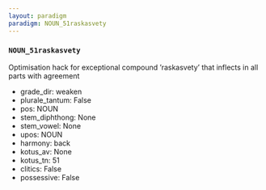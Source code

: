 ```yaml
---
layout: paradigm
paradigm: NOUN_51raskasvety
---
```

### ` NOUN_51raskasvety `

Optimisation hack for exceptional compound ’raskasvety’ that inflects in all parts with agreement
* grade_dir: weaken
* plurale_tantum: False
* pos: NOUN
* stem_diphthong: None
* stem_vowel: None
* upos: NOUN
* harmony: back
* kotus_av: None
* kotus_tn: 51
* clitics: False
* possessive: False
